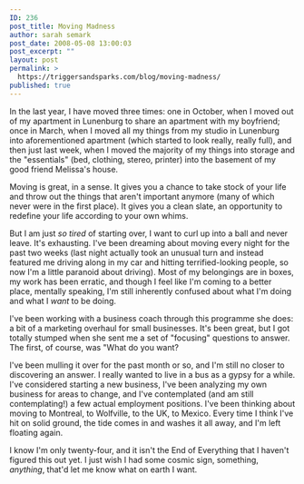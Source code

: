 ```yaml
---
ID: 236
post_title: Moving Madness
author: sarah semark
post_date: 2008-05-08 13:00:03
post_excerpt: ""
layout: post
permalink: >
  https://triggersandsparks.com/blog/moving-madness/
published: true
---
```

In the last year, I have moved three times: one in October, when I moved out of my apartment in Lunenburg to share an apartment with my boyfriend; once in March, when I moved all my things from my studio in Lunenburg into aforementioned apartment (which started to look really, really full), and then just last week, when I moved the majority of my things into storage and the "essentials" (bed, clothing, stereo, printer) into the basement of my good friend Melissa's house.

Moving is great, in a sense. It gives you a chance to take stock of your life and throw out the things that aren't important anymore (many of which never were in the first place). It gives you a clean slate, an opportunity to redefine your life according to your own whims.<!--more-->

But I am just <em>so tired</em> of starting over, I want to curl up into a ball and never leave. It's exhausting. I've been dreaming about moving every night for the past two weeks (last night actually took an unusual turn and instead featured me driving along in my car and hitting terrified-looking people, so now I'm a little paranoid about driving). Most of my belongings are in boxes, my work has been erratic, and though I feel like I'm coming to a better place, mentally speaking, I'm still inherently confused about what I'm doing and what I <em>want</em> to be doing.

I've been working with a business coach through this programme she does: a bit of a marketing overhaul for small businesses. It's been great, but I got totally stumped when she sent me a set of "focusing" questions to answer. The first, of course, was "What do you want?

I've been mulling it over for the past month or so, and I'm still no closer to discovering an answer. I really wanted to live in a bus as a gypsy for a while. I've considered starting a new business, I've been analyzing my own business for areas to change, and I've contemplated (and am still contemplating!) a few actual employment positions. I've been thinking about moving to Montreal, to Wolfville, to the UK, to Mexico. Every time I think I've hit on solid ground, the tide comes in and washes it all away, and I'm left floating again.

I know I'm only twenty-four, and it isn't the End of Everything that I haven't figured this out yet. I just wish I had some cosmic sign, something, <em>anything</em>, that'd let me know what on earth I want.